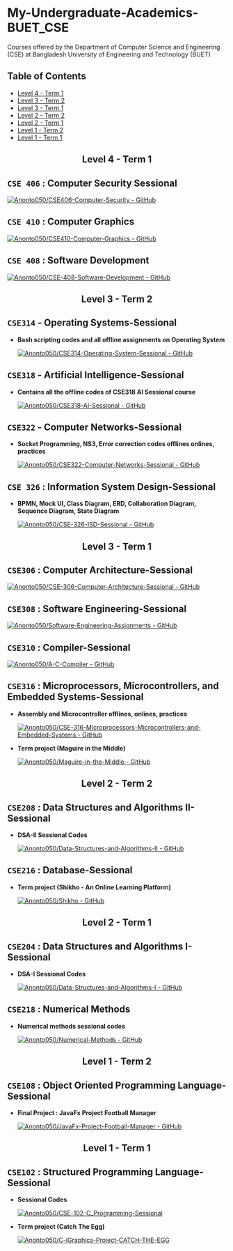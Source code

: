 # My-Undergraduate-Academics-BUET_CSE
Courses offered by the Department of Computer Science and Engineering (CSE) at Bangladesh University of Engineering and Technology (BUET)

## Table of Contents

- [Level 4 - Term 1](#level-4---term-1)
- [Level 3 - Term 2](#level-3---term-2)
- [Level 3 - Term 1](#level-3---term-1)
- [Level 2 - Term 2](#level-2---term-2)
- [Level 2 - Term 1](#level-2---term-1)
- [Level 1 - Term 2](#level-1---term-2)
- [Level 1 - Term 1](#level-1---term-1)

<h2 align="center" id="level-4---term-1">Level 4 - Term 1</h2>

## **`CSE 406` : Computer Security Sessional**

  [![Anonto050/CSE406-Computer-Security - GitHub](https://gh-card.dev/repos/Anonto050/CSE-406-Computer-Security.svg)](https://github.com/Anonto050/CSE-406-Computer-Security)

## **`CSE 410` : Computer Graphics**

  [![Anonto050/CSE410-Computer-Graphics - GitHub](https://gh-card.dev/repos/Anonto050/CSE-410-Computer-Graphics.svg)](https://github.com/Anonto050/CSE-410-Computer-Graphics)

## **`CSE 408` : Software Development**

  [![Anonto050/CSE-408-Software-Development - GitHub](https://gh-card.dev/repos/Anonto050/CSE-408-Software-Development.svg)](https://github.com/Anonto050/CSE-408-Software-Development)


<h2 align="center" id="level-3---term-2">Level 3 - Term 2</h2>

## **`CSE314` - Operating Systems-Sessional**
    
  - **Bash scripting codes and all offline assignments on Operating System** 

    [![Anonto050/CSE314-Operating-System-Sessional - GitHub](https://gh-card.dev/repos/Anonto050/CSE-314-Operating_System.svg)](https://github.com/Anonto050/CSE-314-Operating_System)

## **`CSE318` - Artificial Intelligence-Sessional**

  - **Contains all the offline codes of CSE318 AI Sessional course**

    [![Anonto050/CSE318-AI-Sessional - GitHub](https://gh-card.dev/repos/Anonto050/CSE-318-Artificial_Intelligence.svg)](https://github.com/Anonto050/CSE-318-Artificial_Intelligence)

## **`CSE322` - Computer Networks-Sessional**
    
  - **Socket Programming, NS3, Error correction codes offlines onlines, practices**

    [![Anonto050/CSE322-Computer-Networks-Sessional - GitHub](https://gh-card.dev/repos/Anonto050/CSE-322-Computer_Networks.svg)](https://github.com/Anonto050/CSE-322-Computer_Networks)


## **`CSE 326` : Information System Design-Sessional**

- **BPMN, Mock UI, Class Diagram, ERD, Collaboration Diagram, Sequence Diagram, State Diagram**

    [![Anonto050/CSE-326-ISD-Sessional - GitHub](https://gh-card.dev/repos/Anonto050/CSE-326-ISD-Sessional.svg)](https://github.com/Anonto050/CSE-326-ISD-Sessional)


<h2 align="center" id="level-3---term-1">Level 3 - Term 1</h2>

## **`CSE306` : Computer Architecture-Sessional**

  [![Anonto050/CSE-306-Computer-Architecture-Sessional - GitHub](https://gh-card.dev/repos/Anonto050/CSE-306-Computer_Architecture.svg)](https://github.com/Anonto050/CSE-306-Computer_Architecture)

## **`CSE308` : Software Engineering-Sessional**

  [![Anonto050/Software-Engineering-Assignments - GitHub](https://gh-card.dev/repos/Anonto050/CSE-308-Software-Engineering-Sessional.svg)](https://github.com/Anonto050/CSE-308-Software-Engineering-Sessional)

## **`CSE310` : Compiler-Sessional**

  [![Anonto050/A-C-Compiler - GitHub](https://gh-card.dev/repos/Anonto050/CSE-310-Compiler.svg)](https://github.com/Anonto050/CSE-310-Compiler)

## **`CSE316` : Microprocessors, Microcontrollers, and Embedded Systems-Sessional**
  - **Assembly and Microcontroller offlines, onlines, practices**

    [![Anonto050/CSE-316-Microprocessors-Microcontrollers-and-Embedded-Systems - GitHub](https://gh-card.dev/repos/Anonto050/CSE-316-Microprocessors-Microcontrollers-and-Embedded-Systems.svg)](https://github.com/Anonto050/CSE-316-Microprocessors-Microcontrollers-and-Embedded-Systems)
    
  - **Term project (Maguire in the Middle)**

    [![Anonto050/Maguire-in-the-Middle - GitHub](https://gh-card.dev/repos/Anonto050/Maguire-in-the-Middle.svg)](https://github.com/Anonto050/Maguire-in-the-Middle)




<h2 align="center" id="level-2---term-2">Level 2 - Term 2</h2>

## **`CSE208` : Data Structures and Algorithms II-Sessional**
  - **DSA-II Sessional Codes**
      
    [![Anonto050/Data-Structures-and-Algorithms-II - GitHub](https://gh-card.dev/repos/Anonto050/CSE-208-DSA2_codes.svg)](https://github.com/Anonto050/CSE-208-DSA2_codes)

## **`CSE216` : Database-Sessional**
 
   - **Term project (Shikho - An Online Learning Platform)**

     [![Anonto050/Shikho - GitHub](https://gh-card.dev/repos/Anonto050/Shikho.svg)](https://github.com/Anonto050/Shikho)


<h2 align="center" id="level-2---term-1">Level 2 - Term 1</h2>

## **`CSE204` : Data Structures and Algorithms I-Sessional**
  - **DSA-I Sessional Codes**

    [![Anonto050/Data-Structures-and-Algorithms-I - GitHub](https://gh-card.dev/repos/Anonto050/CSE-204-DSA_Sessional.svg)](https://github.com/Anonto050/CSE-204-DSA_Sessional)

## **`CSE218` : Numerical Methods**
  - **Numerical methods sessional codes**
    
    [![Anonto050/Numerical-Methods - GitHub](https://gh-card.dev/repos/Anonto050/CSE-218-Numerical_Methods.svg)](https://github.com/Anonto050/CSE-218-Numerical_Methods)


<h2 align="center" id="level-1---term-2">Level 1 - Term 2</h2>

## **`CSE108` : Object Oriented Programming Language-Sessional**
  - **Final Project : JavaFx Project Football Manager**

    [![Anonto050/JavaFx-Project-Football-Manager - GitHub](https://gh-card.dev/repos/Anonto050/CSE-108-JavaFx-Project_Football-Manager.svg)](https://github.com/Anonto050/CSE-108-JavaFx-Project_Football-Manager)


    
<h2 align="center" id="level-1---term-1">Level 1 - Term 1</h2>

## **`CSE102` : Structured Programming Language-Sessional**
  - **Sessional Codes**

    [![Anonto050/CSE-102-C_Programming-Sessional](https://gh-card.dev/repos/Anonto050/CSE-102-C_Programming-Sessional.svg)](https://github.com/Anonto050/CSE-102-C_Programming-Sessional)

  - **Term project (Catch The Egg)**

    [![Anonto050/C-iGraphics-Project-CATCH-THE-EGG](https://gh-card.dev/repos/Anonto050/C-iGraphics-Project-CATCH-THE-EGG.svg)](https://github.com/Anonto050/C-iGraphics-Project-CATCH-THE-EGG)

